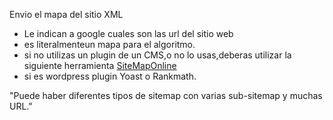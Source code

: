 Envio el mapa del sitio XML

* Le indican a google cuales son las url del sitio web
* es literalmenteun mapa para el algoritmo.
* si no utilizas un plugin de un CMS,o no lo usas,deberas utilizar la siguiente herramienta [SiteMapOnline](https://www.xml-sitemaps.com/)
* si es wordpress plugin Yoast o Rankmath.


"Puede haber diferentes tipos de sitemap con varias sub-sitemap y muchas URL."
